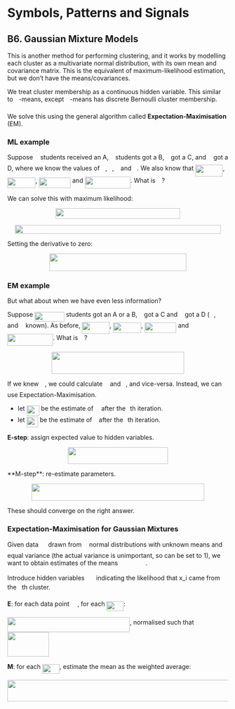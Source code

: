 # Symbols, Patterns and Signals

## B6. Gaussian Mixture Models

This is another method for performing clustering, and it works by modelling each cluster as a multivariate normal distribution, with its own mean and covariance matrix. This is the equivalent of maximum-likelihood estimation, but we don’t have the means/covariances.

We treat cluster membership as a continuous hidden variable. This similar to <img src="tex/63bb9849783d01d91403bc9a5fea12a2.svg?invert_in_darkmode&sanitize=true" align=middle width=9.39774000000001pt height=22.063469999999988pt/>-means, except <img src="tex/63bb9849783d01d91403bc9a5fea12a2.svg?invert_in_darkmode&sanitize=true" align=middle width=9.39774000000001pt height=22.063469999999988pt/>-means has discrete Bernoulli cluster membership.

We solve this using the general algorithm called **Expectation-Maximisation** (EM).

### ML example

Suppose <img src="tex/44bc9d542a92714cac84e01cbbb7fd61.svg?invert_in_darkmode&sanitize=true" align=middle width=9.01147500000001pt height=13.387440000000009pt/> students received an A, <img src="tex/4bdc8d9bcfb35e1c9bfb51fc69687dfc.svg?invert_in_darkmode&sanitize=true" align=middle width=7.377100500000011pt height=22.063469999999988pt/> students got a B, <img src="tex/3e18a4a28fdee1744e5e3f79d13b9ff6.svg?invert_in_darkmode&sanitize=true" align=middle width=7.43612100000001pt height=13.387440000000009pt/> got a C, and <img src="tex/2103f85b8b1477f430fc407cad462224.svg?invert_in_darkmode&sanitize=true" align=middle width=8.87832000000001pt height=22.063469999999988pt/> got a D, where we know the values of <img src="tex/44bc9d542a92714cac84e01cbbb7fd61.svg?invert_in_darkmode&sanitize=true" align=middle width=9.01147500000001pt height=13.387440000000009pt/>, <img src="tex/4bdc8d9bcfb35e1c9bfb51fc69687dfc.svg?invert_in_darkmode&sanitize=true" align=middle width=7.377100500000011pt height=22.063469999999988pt/>, <img src="tex/3e18a4a28fdee1744e5e3f79d13b9ff6.svg?invert_in_darkmode&sanitize=true" align=middle width=7.43612100000001pt height=13.387440000000009pt/> and <img src="tex/2103f85b8b1477f430fc407cad462224.svg?invert_in_darkmode&sanitize=true" align=middle width=8.87832000000001pt height=22.063469999999988pt/>. We also know that <img src="tex/96959448a716b07f898d9ec92b496b5f.svg?invert_in_darkmode&sanitize=true" align=middle width=62.780025pt height=27.00785999999999pt/>, <img src="tex/11e49a4ba829bcfe13782a1a837ad01b.svg?invert_in_darkmode&sanitize=true" align=middle width=64.159755pt height=23.889689999999977pt/>, <img src="tex/8b20913d5ab2a13bc78672a094257b2e.svg?invert_in_darkmode&sanitize=true" align=middle width=71.922345pt height=23.889689999999977pt/> and <img src="tex/3f748a7ca98cfbb400fc49d3c37a0a00.svg?invert_in_darkmode&sanitize=true" align=middle width=103.88119499999999pt height=27.00785999999999pt/>. What is <img src="tex/07617f9d8fe48b4a7b3f523d6730eef0.svg?invert_in_darkmode&sanitize=true" align=middle width=10.227195000000007pt height=13.387440000000009pt/>?

We can solve this with maximum likelihood:

<p align="center"><img src="tex/e4c4f335043cc19156e7a862b909bcc2.svg?invert_in_darkmode&sanitize=true" align=middle width=283.6449pt height=23.653245pt/></p>
<p align="center"><img src="tex/56371d332a287d6d6961443ac003e9af.svg?invert_in_darkmode&sanitize=true" align=middle width=470.0453999999999pt height=19.726245pt/></p>

Setting the derivative to zero:

<p align="center"><img src="tex/20ded31c49f24c1971c479435a510918.svg?invert_in_darkmode&sanitize=true" align=middle width=311.16029999999995pt height=40.284254999999995pt/></p>

### EM example

But what about when we have even less information?

Suppose <img src="tex/ecc80066805e9ab29b97c025f20f5f5f.svg?invert_in_darkmode&sanitize=true" align=middle width=67.546215pt height=22.063469999999988pt/> students got an A or a B, <img src="tex/3e18a4a28fdee1744e5e3f79d13b9ff6.svg?invert_in_darkmode&sanitize=true" align=middle width=7.43612100000001pt height=13.387440000000009pt/> got a C and <img src="tex/2103f85b8b1477f430fc407cad462224.svg?invert_in_darkmode&sanitize=true" align=middle width=8.87832000000001pt height=22.063469999999988pt/> got a D (<img src="tex/2ad9d098b937e46f9f58968551adac57.svg?invert_in_darkmode&sanitize=true" align=middle width=9.793410000000007pt height=22.063469999999988pt/>, <img src="tex/3e18a4a28fdee1744e5e3f79d13b9ff6.svg?invert_in_darkmode&sanitize=true" align=middle width=7.43612100000001pt height=13.387440000000009pt/> and <img src="tex/2103f85b8b1477f430fc407cad462224.svg?invert_in_darkmode&sanitize=true" align=middle width=8.87832000000001pt height=22.063469999999988pt/> known). As before, <img src="tex/96959448a716b07f898d9ec92b496b5f.svg?invert_in_darkmode&sanitize=true" align=middle width=62.780025pt height=27.00785999999999pt/>, <img src="tex/11e49a4ba829bcfe13782a1a837ad01b.svg?invert_in_darkmode&sanitize=true" align=middle width=64.159755pt height=23.889689999999977pt/>, <img src="tex/8b20913d5ab2a13bc78672a094257b2e.svg?invert_in_darkmode&sanitize=true" align=middle width=71.922345pt height=23.889689999999977pt/> and <img src="tex/3f748a7ca98cfbb400fc49d3c37a0a00.svg?invert_in_darkmode&sanitize=true" align=middle width=103.88119499999999pt height=27.00785999999999pt/>. What is <img src="tex/07617f9d8fe48b4a7b3f523d6730eef0.svg?invert_in_darkmode&sanitize=true" align=middle width=10.227195000000007pt height=13.387440000000009pt/>?

<p align="center"><img src="tex/2af7c9044c32246a2865f3a2fe741ade.svg?invert_in_darkmode&sanitize=true" align=middle width=302.6694pt height=49.31553pt/></p>

If we knew <img src="tex/07617f9d8fe48b4a7b3f523d6730eef0.svg?invert_in_darkmode&sanitize=true" align=middle width=10.227195000000007pt height=13.387440000000009pt/>, we could calculate <img src="tex/44bc9d542a92714cac84e01cbbb7fd61.svg?invert_in_darkmode&sanitize=true" align=middle width=9.01147500000001pt height=13.387440000000009pt/> and <img src="tex/4bdc8d9bcfb35e1c9bfb51fc69687dfc.svg?invert_in_darkmode&sanitize=true" align=middle width=7.377100500000011pt height=22.063469999999988pt/>, and vice-versa. Instead, we can use Expectation-Maximisation.

- let <img src="tex/22d825f24037e89b1b787b6a6a0362a8.svg?invert_in_darkmode&sanitize=true" align=middle width=28.94875500000001pt height=23.889689999999977pt/> be the estimate of <img src="tex/07617f9d8fe48b4a7b3f523d6730eef0.svg?invert_in_darkmode&sanitize=true" align=middle width=10.227195000000007pt height=13.387440000000009pt/> after the <img src="tex/4f4f4e395762a3af4575de74c019ebb5.svg?invert_in_darkmode&sanitize=true" align=middle width=6.258400500000009pt height=19.454159999999984pt/>th iteration.
- let <img src="tex/fd409d6eb3ce552243d618ae3a08260d.svg?invert_in_darkmode&sanitize=true" align=middle width=26.098710000000008pt height=23.889689999999977pt/> be the estimate of <img src="tex/4bdc8d9bcfb35e1c9bfb51fc69687dfc.svg?invert_in_darkmode&sanitize=true" align=middle width=7.377100500000011pt height=22.063469999999988pt/> after the <img src="tex/4f4f4e395762a3af4575de74c019ebb5.svg?invert_in_darkmode&sanitize=true" align=middle width=6.258400500000009pt height=19.454159999999984pt/>th iteration.

**E-step**: assign expected value to hidden variables.
<p align="center"><img src="tex/6ee9e156291d82d46325b4a5f7324142.svg?invert_in_darkmode&sanitize=true" align=middle width=227.99699999999999pt height=38.834894999999996pt/></p>
**M-step**: re-estimate parameters.
<p align="center"><img src="tex/0a21ead9d5ccd9db4533fed9a715c840.svg?invert_in_darkmode&sanitize=true" align=middle width=393.5976pt height=38.834894999999996pt/></p>

These should converge on the right answer.

### Expectation-Maximisation for Gaussian Mixtures

Given data <img src="tex/9fc20fb1d3825674c6a279cb0d5ca636.svg?invert_in_darkmode&sanitize=true" align=middle width=14.368200000000009pt height=13.387440000000009pt/> drawn from <img src="tex/63bb9849783d01d91403bc9a5fea12a2.svg?invert_in_darkmode&sanitize=true" align=middle width=9.39774000000001pt height=22.063469999999988pt/> normal distributions with unknown means and equal variance (the actual variance is unimportant, so can be set to 1), we want to obtain estimates of the means <img src="tex/57091836ec1aac540f8081fa8acf0270.svg?invert_in_darkmode&sanitize=true" align=middle width=59.43003000000001pt height=13.387440000000009pt/>.

Introduce hidden variables <img src="tex/08d3f8811f13a4996a4d3f266ab69695.svg?invert_in_darkmode&sanitize=true" align=middle width=18.722385000000006pt height=13.387440000000009pt/> indicating the likelihood that x_i came from the <img src="tex/36b5afebdba34564d884d347484ac0c7.svg?invert_in_darkmode&sanitize=true" align=middle width=8.03272800000001pt height=20.9154pt/>th cluster.

**E**: for each data point <img src="tex/9fc20fb1d3825674c6a279cb0d5ca636.svg?invert_in_darkmode&sanitize=true" align=middle width=14.368200000000009pt height=13.387440000000009pt/>, for each <img src="tex/72824e8166a67f767bb319e6b2422e55.svg?invert_in_darkmode&sanitize=true" align=middle width=39.025800000000004pt height=22.063469999999988pt/>:

<img src="tex/de260e95ea9fa470df906d1e1c6cb610.svg?invert_in_darkmode&sanitize=true" align=middle width=279.1965pt height=33.32637pt/>, normalised such that <img src="tex/c77589987495db9a8e2bae934aa362b8.svg?invert_in_darkmode&sanitize=true" align=middle width=94.88655pt height=56.41316999999998pt/>

**M**: for each <img src="tex/72824e8166a67f767bb319e6b2422e55.svg?invert_in_darkmode&sanitize=true" align=middle width=39.025800000000004pt height=22.063469999999988pt/>, estimate the mean as the weighted average:
<p align="center"><img src="tex/d94d4ebecb44e9dbb103da9c2d52d0c0.svg?invert_in_darkmode&sanitize=true" align=middle width=506.8635pt height=49.31553pt/></p>